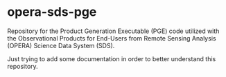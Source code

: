 # opera-sds-pge
Repository for the Product Generation Executable (PGE) code utilized with the
Observational Products for End-Users from Remote Sensing Analysis (OPERA)
Science Data System (SDS).

Just trying to add some documentation in order to better understand this repository.